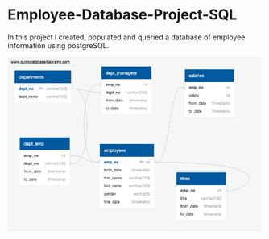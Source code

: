 # Employee-Database-Project-SQL

In this project I created, populated and queried a database of employee information using postgreSQL. 

![ERDiagram](/QuickDBD-HW7-SQL.png)

